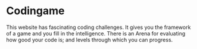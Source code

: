 # Codingame

This website has fascinating coding challenges. It gives you the framework of a game and you fill in the intelligence.
There is an Arena for evaluating how good your code is; and levels through which you can progress.
